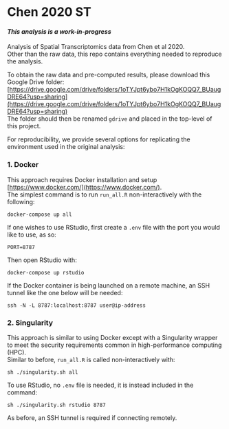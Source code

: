 <!---
    This file is part of chen-2020-ST.
    Copyright (C) 2020  Emir Turkes, UK DRI at UCL

    This program is free software: you can redistribute it and/or modify
    it under the terms of the GNU General Public License as published by
    the Free Software Foundation, either version 3 of the License, or
    (at your option) any later version.

    This program is distributed in the hope that it will be useful,
    but WITHOUT ANY WARRANTY; without even the implied warranty of
    MERCHANTABILITY or FITNESS FOR A PARTICULAR PURPOSE.  See the
    GNU General Public License for more details.

    You should have received a copy of the GNU General Public License
    along with this program.  If not, see <http://www.gnu.org/licenses/>.

    Emir Turkes can be contacted at emir.turkes@eturkes.com
-->

# Chen 2020 ST
#### *This analysis is a work-in-progress*

Analysis of Spatial Transcriptomics data from Chen et al 2020.  
Other than the raw data, this repo contains everything needed to reproduce the analysis.

To obtain the raw data and pre-computed results, please download this Google Drive folder:  
[https://drive.google.com/drive/folders/1oTYJpt6ybo7H1kOgKOQQ7_BUaugDRE64?usp=sharing](https://drive.google.com/drive/folders/1oTYJpt6ybo7H1kOgKOQQ7_BUaugDRE64?usp=sharing)  
The folder should then be renamed `gdrive` and placed in the top-level of this project.

For reproducibility, we provide several options for replicating the environment used in the original analysis:

### 1. Docker

This approach requires Docker installation and setup [https://www.docker.com/](https://www.docker.com/).  
The simplest command is to run `run_all.R` non-interactively with the following:

```
docker-compose up all
```

If one wishes to use RStudio, first create a `.env` file with the port you would like to use, as so:

```
PORT=8787
```

Then open RStudio with:

```
docker-compose up rstudio
```

If the Docker container is being launched on a remote machine, an SSH tunnel like the one below will be needed:

```
ssh -N -L 8787:localhost:8787 user@ip-address
```

### 2. Singularity

This approach is similar to using Docker except with a Singularity wrapper to meet the security requirements common in high-performance computing (HPC).  
Similar to before, `run_all.R` is called non-interactively with:

```
sh ./singularity.sh all
```

To use RStudio, no `.env` file is needed, it is instead included in the command:

```
sh ./singularity.sh rstudio 8787
```

As before, an SSH tunnel is required if connecting remotely.
